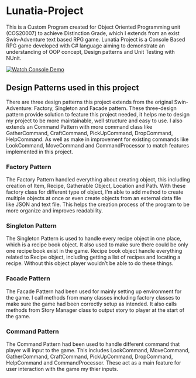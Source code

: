 # Lunatia-Project
This is a Custom Program created for Object Oriented Programming unit (COS20007) to achieve Distinction Grade, which I extends from an exist Swin-Adventure text based RPG game. Lunatia Project is a Console Based RPG game developed with C# language aiming to demonstrate an understanding of OOP concept, Design patterns and Unit Testing with NUnit.

[![Watch Console Demo](https://img.youtube.com/vi/4FHm9u6Tfo8/maxresdefault.jpg)](https://youtu.be/4FHm9u6Tfo8)

## Design Patterns used in this project
There are three design patterns this project extends from the original Swin-Adventure: Factory, Singleton and Facade pattern. These three-design pattern provide solution to feature this project needed, it helps me to design my project to be more maintainable, well structure and easy to use. I also extends an Command Pattern with more command class like GatherCommand, CraftCommand, PickUpCommand, DropCommand, HelpCommand. As well as make in improvement for existing commands like LookCommand, MoveCommand and CommandProcessor to match features implemented in this project.
### Factory Pattern
The Factory Pattern handled everything about creating object, this including creation of Item, Recipe, Gatherable Object, Location and Path. With these factory class for different type of object, I’m able to add method to create multiple objects at once or even create objects from an external data file like JSON and text file. This helps the creation process of the program to be more organize and improves readability.
### Singleton Pattern
The Singleton Pattern is used to handle every recipe object in one place, which is a recipe book object. It also used to make sure there could be only one recipe book exist in the game. Recipe book object handle everything related to Recipe object, including getting a list of recipes and locating a recipe. Without this object player wouldn’t be able to do these things.
### Facade Pattern
The Facade Pattern had been used for mainly setting up environment for the game. I call methods from many classes including factory classes to make sure the game had been correctly setup as intended. It also calls methods from Story Manager class to output story to player at the start of the game.
### Command Pattern
The Command Pattern had been used to handle different command that player will input to the game. This includes LookCommand, MoveCommand, GatherCommand, CraftCommand, PickUpCommand, DropCommand, HelpCommand and CommandProcessor. These act as a main feature for user interaction with the game my thier inputs.
